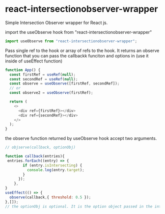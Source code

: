 # react-intersectionobserver-wrapper

Simple Intersection Observer wrapper for React js.

import the useObserve hook from "react-intersectionobserver-wrapper"

```javascript
import useObserve from "react-intersectionobserver-wrapper";
```

Pass single ref to the hook or array of refs to the hook. It returns an observe function that you can pass the callbackk funciton and options in (use it inside of useEffect function)

```javascript
function App() {
  const firstRef = useRef(null);
  const secondRef = useRef(null);
  const observe = useObserve([firstRef, secondRef]);
  // or
  const observe2 = useObserve(firstRef);

  return (
    <>
      <div ref={firstRef}></div>
      <div ref={secondRef}></div>
    </>
  );
}
```

the observe function returned by useObserve hook accept two arguments.

```javascript
// objserve(callback, optionObj)

function callback(entries){
 entries.forEach((entry) => {
        if (entry.isIntersecting) {
          console.log(entry.target);
        }
      });
    },
}
useEffect(() => {
  observe(callback,{ threshold: 0.5 });
},[]);
// the optionObj is optional. It is the option object passed in the intersection-observer api
```
